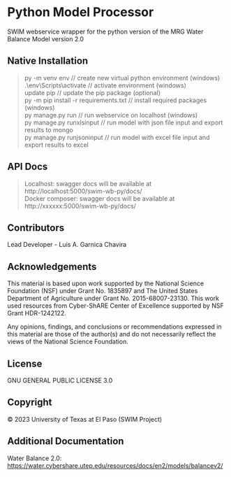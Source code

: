 # Python Model Processor
SWIM webservice wrapper for the python version of the MRG Water Balance Model version 2.0

## Native Installation
> py -m venv env  // create new virtual python environment (windows)   
> .\env\Scripts\activate // activate environment (windows)   
> update pip // update the pip package (optional)   
> py -m pip install -r requirements.txt // install required packages (windows)   
> py manage.py run  // run webservice on localhost (windows)   
> py manage.py runxlsinput // run model with json file input and export results to mongo   
> py manage.py runjsoninput // run model with excel file input and export results to excel   

## API Docs
> Localhost: swagger docs will be available at http://localhost:5000/swim-wb-py/docs/   
> Docker composer: swagger docs will be available at http://xxxxxx:5000/swim-wb-py/docs/   

## Contributors
Lead Developer - Luis A. Garnica Chavira  

## Acknowledgements
This material is based upon work supported by the National Science Foundation (NSF) under Grant No. 1835897 and The United States Department of Agriculture under Grant No. 2015-68007-23130. This work used resources from Cyber-ShARE Center of Excellence supported by NSF Grant HDR-1242122.   

Any opinions, findings, and conclusions or recommendations expressed in this material are those of the author(s) and do not necessarily reflect the views of the National Science Foundation. 

## License
GNU GENERAL PUBLIC LICENSE  3.0

## Copyright
© 2023 University of Texas at El Paso (SWIM Project) 

## Additional Documentation
Water Balance 2.0: https://water.cybershare.utep.edu/resources/docs/en2/models/balancev2/
